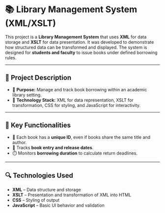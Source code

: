 # 📚 Library Management System (XML/XSLT)

This project is a **Library Management System** that uses **XML** for data storage and **XSLT** for data presentation. It was developed to demonstrate how structured data can be transformed and displayed. The system is designed for **students and faculty** to issue books under defined borrowing rules.

---

## 🧾 Project Description

- 🎯 **Purpose:** Manage and track book borrowing within an academic library setting.
- 📘 **Technology Stack:** XML for data representation, XSLT for transformation, CSS for styling, and JavaScript for interactivity.

---

## 🧠 Key Functionalities

- 🔐 Each book has a **unique ID**, even if books share the same title and author.
- 📅 Tracks **book entry and release dates**.
- ⏱️ Monitors **borrowing duration** to calculate return deadlines.


---

## 🔍 Technologies Used

- **XML** – Data structure and storage
- **XSLT** – Presentation and transformation of XML into HTML
- **CSS** – Styling of output
- **JavaScript** – Basic UI behavior and validation
